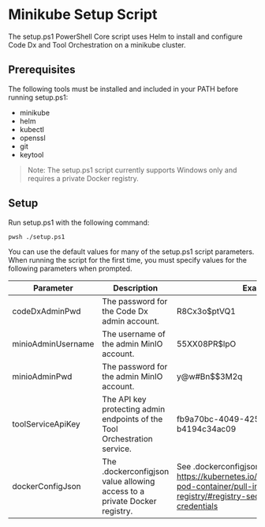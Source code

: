 
# Minikube Setup Script

The setup.ps1 PowerShell Core script uses Helm to install and configure Code Dx and Tool Orchestration on a minikube cluster.

## Prerequisites

The following tools must be installed and included in your PATH before running setup.ps1:

- minikube
- helm
- kubectl
- openssl
- git
- keytool

>Note: The setup.ps1 script currently supports Windows only and requires a private Docker registry.

## Setup

Run setup.ps1 with the following command:

```
pwsh ./setup.ps1
```

You can use the default values for many of the setup.ps1 script parameters. When running the script for the first time, you must specify values for the following parameters when prompted.

| Parameter | Description | Example |
|---|---|---|
| codeDxAdminPwd | The password for the Code Dx admin account. | R8Cx3o$ptVQ1 |
| minioAdminUsername | The username of the admin MinIO account. | 55XX08PR$lpO |
| minioAdminPwd | The password for the admin MinIO account. | y@w#Bn$$3M2q |
| toolServiceApiKey | The API key protecting admin endpoints of the Tool Orchestration service. | fb9a70bc-4049-4250-a676-b4194c34ac09 |
| dockerConfigJson | The .dockerconfigjson value allowing access to a private Docker registry. | See .dockerconfigjson at https://kubernetes.io/docs/tasks/configure-pod-container/pull-image-private-registry/#registry-secret-existing-credentials |
